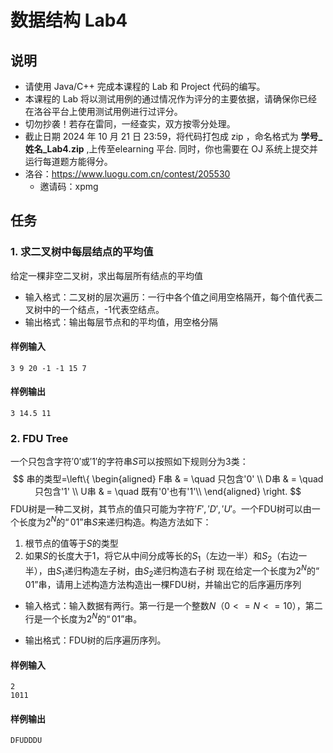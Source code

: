 <h1> 数据结构 Lab4 </h1>

## 说明

- 请使用 Java/C++ 完成本课程的 Lab 和 Project 代码的编写。<br>
- 本课程的 Lab 将以测试用例的通过情况作为评分的主要依据，请确保你已经在洛谷平台上使用测试用例进行过评分。<br>
- 切勿抄袭！若存在雷同，一经查实，双方按零分处理。<br>
- 截止日期 2024 年 10 月 21 日 23:59，将代码打包成 zip ，命名格式为 **学号_姓名_Lab4.zip** ,上传至elearning 平台. 同时，你也需要在 OJ 系统上提交并运行每道题方能得分。<br>
- 洛谷：https://www.luogu.com.cn/contest/205530 <br>
  - 邀请码：xpmg

## 任务 

### 1. 求二叉树中每层结点的平均值
给定一棵非空二叉树，求出每层所有结点的平均值<br>
- 输入格式：二叉树的层次遍历：一行中各个值之间用空格隔开，每个值代表二叉树中的一个结点，-1代表空结点。<br>
- 输出格式：输出每层节点和的平均值，用空格分隔

#### 样例输入
```
3 9 20 -1 -1 15 7
```
#### 样例输出
```
3 14.5 11
```


### 2. FDU Tree<br>
一个只包含字符$'0'$或$'1'$的字符串$S$可以按照如下规则分为3类：
$$ 串的类型=\left\{
\begin{aligned}
F串 & = \quad 只包含'0' \\
D串 & = \quad 只包含'1' \\
U串 & = \quad 既有'0'也有'1'\\
\end{aligned}
\right.
$$
FDU树是一种二叉树，其节点的值只可能为字符$'F','D','U'$。一个FDU树可以由一个长度为$2^N$的$“01”$串$S$来递归构造。构造方法如下：
1. 根节点的值等于$S$的类型
2. 如果$S$的长度大于$1$，将它从中间分成等长的$S_1$（左边一半）和$S_2$（右边一半），由$S_1$递归构造左子树，由$S_2$递归构造右子树
现在给定一个长度为$2^N$的$“01”$串，请用上述构造方法构造出一棵FDU树，并输出它的后序遍历序列
- 输入格式：输入数据有两行。第一行是一个整数$N（0<=N<=10）$，第二行是一个长度为$2^N$的$“01”$串。

- 输出格式：FDU树的后序遍历序列。

#### 样例输入

```
2
1011
```
#### 样例输出

```
DFUDDDU
```
